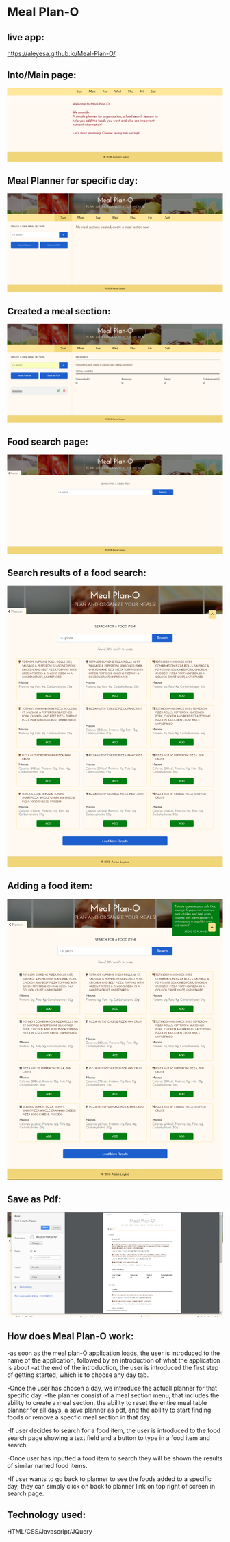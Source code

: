 # Meal Plan-O

## live app:
https://aleyesa.github.io/Meal-Plan-O/

## Into/Main page:
  ![alt text](https://github.com/aleyesa/Meal-Plan-O/blob/master/readMeImg/mainPage.png)

## Meal Planner for specific day:
  ![alt text](https://github.com/aleyesa/Meal-Plan-O/blob/master/readMeImg/plannerPage.png)

## Created a meal section:
  ![alt text](https://github.com/aleyesa/Meal-Plan-O/blob/master/readMeImg/addedBreakfastMealSection.png)

## Food search page:
  ![alt text](https://github.com/aleyesa/Meal-Plan-O/blob/master/readMeImg/foodSearchPage.png)

## Search results of a food search:
  ![alt text](https://github.com/aleyesa/Meal-Plan-O/blob/master/readMeImg/pizzaSearch.png)

## Adding a food item:
  ![alt text](https://github.com/aleyesa/Meal-Plan-O/blob/master/readMeImg/addedFoodItem.png)

## Save as Pdf:
  ![alt text](https://github.com/aleyesa/Meal-Plan-O/blob/master/readMeImg/pdfFriendly.png)

## How does Meal Plan-O work:

-as soon as the meal plan-O application loads, the user is introduced to the name of the application,
followed by an introduction of what the application is about
-at the end of the introduction, the user is introduced the first step of getting started,
which is to choose any day tab.

-Once the user has chosen a day, we introduce the actuall planner for that specific day.
-the planner consist of a meal section menu, that includes the ability to create a meal section,
the ability to reset the entire meal table planner for all days, a save planner as pdf,
and the ability to start finding foods or remove a specfic meal section in that day.

-If user decides to search for a food item, the user is introduced to the food search page showing a text field and a button to type in a food item and search.

-Once user has inputted a food item to search they will be shown the results of similar named food items.

-If user wants to go back to planner to see the foods added to a specific day, they can simply click on back to planner link on top right of screen in search page.

## Technology used:

HTML/CSS/Javascript/JQuery

